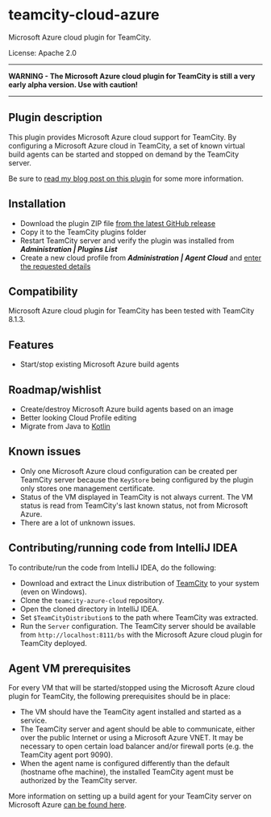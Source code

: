 # teamcity-cloud-azure

Microsoft Azure cloud plugin for TeamCity.

License: Apache 2.0

----------
**WARNING - The Microsoft Azure cloud plugin for TeamCity is still a very early alpha version. Use with caution!**

----------

## Plugin description

This plugin provides Microsoft Azure cloud support for TeamCity. By configuring a Microsoft Azure cloud in TeamCity, a set of known virtual build agents can be started and stopped on demand by the TeamCity server.

Be sure to [read my blog post on this plugin](http://blog.maartenballiauw.be/post/2014/06/18/Microsoft-Azure-cloud-plugin-for-TeamCity-(dabbling-in-Java-code).aspx) for some more information.

## Installation

* Download the plugin ZIP file [from the latest GitHub release](/releases)
* Copy it to the TeamCity plugins folder
* Restart TeamCity server and verify the plugin was installed from ***Administration | Plugins List***
* Create a new cloud profile from ***Administration | Agent Cloud*** and [enter the requested details](docs/cloud-profile.md)

## Compatibility

Microsoft Azure cloud plugin for TeamCity has been tested with TeamCity 8.1.3.

## Features

* Start/stop existing Microsoft Azure build agents

## Roadmap/wishlist

* Create/destroy Microsoft Azure build agents based on an image
* Better looking Cloud Profile editing
* Migrate from Java to [Kotlin](http://kotlin.jetbrains.com)

## Known issues

* Only one Microsoft Azure cloud configuration can be created per TeamCity server because the ```KeyStore``` being configured by the plugin only stores one management certificate.
* Status of the VM displayed in TeamCity is not always current. The VM status is read from TeamCity's last known status, not from Microsoft Azure.
* There are a lot of unknown issues.

## Contributing/running code from IntelliJ IDEA

To contribute/run the code from IntelliJ IDEA, do the following:

* Download and extract the Linux distribution of [TeamCity](http://www.jetbrains.com/teamcity/download/) to your system (even on Windows).
* Clone the ```teamcity-azure-cloud``` repository.
* Open the cloned directory in IntelliJ IDEA.
* Set ```$TeamCityDistribution$``` to the path where TeamCity was extracted.
* Run the ```Server``` configuration. The TeamCity server should be available from ```http://localhost:8111/bs``` with the Microsoft Azure cloud plugin for TeamCity deployed.

## Agent VM prerequisites

For every VM that will be started/stopped using the Microsoft Azure cloud plugin for TeamCity, the following prerequisites should be in place:

* The VM should have the TeamCity agent installed and started as a service.
* The TeamCity server and agent should be able to communicate, either over the public Internet or using a Microsoft Azure VNET. It may be necessary to open certain load balancer and/or firewall ports (e.g. the TeamCity agent port 9090).
* When the agent name is configured differently than the default (hostname ofhe machine), the installed TeamCity agent must be authorized by the TeamCity server.

More information on setting up a build agent for your TeamCity server on Microsoft Azure [can be found here](docs/setup-build-agent-vm.md).